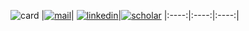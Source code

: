 
![card](@site/static/img/card.png)
|[![mail](@site/static/img/envelope-regular.svg)](mailto:igni@utexas.edu)| [![linkedin](@site/static/img/linkedin.svg)](https://linkedin.com/in/nignacio)|[![scholar](@site/static/img/scholar.svg)](https://scholar.google.com/citations?user=Uc03mw4AAAAJ&hl=en)
|:----:|:----:|:----:|